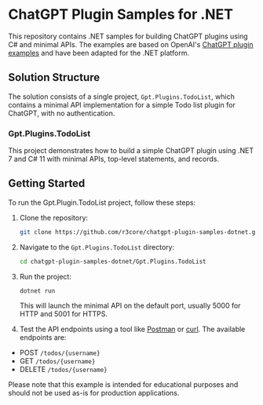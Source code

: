 ﻿# ChatGPT Plugin Samples for .NET

This repository contains .NET samples for building ChatGPT plugins using C# and minimal APIs. The examples are based on
OpenAI's [ChatGPT plugin examples](https://platform.openai.com/docs/plugins/examples) and have been adapted for the .NET
platform.

## Solution Structure

The solution consists of a single project, `Gpt.Plugins.TodoList`, which contains a minimal API implementation for a
simple Todo list plugin for ChatGPT, with no authentication.

### Gpt.Plugins.TodoList

This project demonstrates how to build a simple ChatGPT plugin using .NET 7 and C# 11 with minimal APIs, top-level
statements, and records.

## Getting Started

To run the Gpt.Plugin.TodoList project, follow these steps:

1. Clone the repository:

   ```bash
   git clone https://github.com/r3core/chatgpt-plugin-samples-dotnet.git
   ```

2. Navigate to the `Gpt.Plugins.TodoList` directory:

    ```bash
    cd chatgpt-plugin-samples-dotnet/Gpt.Plugins.TodoList
    ```

3. Run the project:

   ```bash
   dotnet run
   ```
   This will launch the minimal API on the default port, usually 5000 for HTTP and 5001 for HTTPS.


4. Test the API endpoints using a tool like [Postman](https://www.postman.com/) or [curl](https://curl.se/). The
   available endpoints are:

- POST `/todos/{username}`
- GET `/todos/{username}`
- DELETE `/todos/{username}`

Please note that this example is intended for educational purposes and should not be used as-is for production
applications.

